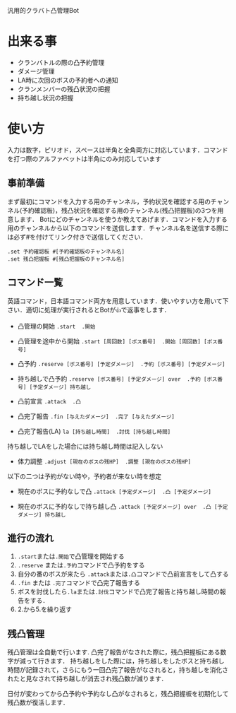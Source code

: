 汎用的クラバト凸管理Bot

# 出来る事

- クランバトルの際の凸予約管理
- ダメージ管理
- LA時に次回のボスの予約者への通知
- クランメンバーの残凸状況の把握
- 持ち越し状況の把握

# 使い方

入力は数字，ピリオド，スペースは半角と全角両方に対応しています．コマンドを打つ際のアルファベットは半角にのみ対応しています

## 事前準備

まず最初にコマンドを入力する用のチャンネル，予約状況を確認する用のチャンネル(予約確認板)，残凸状況を確認する用のチャンネル(残凸把握板)の3つを用意します．
Botにどのチャンネルを使うか教えてあげます．コマンドを入力する用のチャンネルから以下のコマンドを送信します．チャンネル名を送信する際には必ず#を付けてリンク付きで送信してください．

```
.set 予約確認板 #[予約確認板のチャンネル名]
.set 残凸把握板 #[残凸把握板のチャンネル名]
```

## コマンド一覧

英語コマンド，日本語コマンド両方を用意しています．使いやすい方を用いて下さい．適切に処理が実行されるとBotが`👍`で返事をします．

- 凸管理の開始 `.start`　`.開始`

- 凸管理を途中から開始 `.start [周回数] [ボス番号]`　`.開始 [周回数] [ボス番号]`

- 凸予約 `.reserve [ボス番号] [予定ダメージ]`　`.予約 [ボス番号] [予定ダメージ]`

- 持ち越しで凸予約 `.reserve [ボス番号] [予定ダメージ] over`　`.予約 [ボス番号] [予定ダメージ] 持ち越し`

- 凸前宣言 `.attack`　`.凸`

- 凸完了報告 `.fin [与えたダメージ]`　`.完了 [与えたダメージ]`

- 凸完了報告(LA) `la [持ち越し時間]`　`.討伐 [持ち越し時間]`

持ち越しでLAをした場合には持ち越し時間は記入しない

- 体力調整 `.adjust [現在のボスの残HP]`　`.調整 [現在のボスの残HP]`


以下の二つは予約がない時や，予約者が来ない時を想定
- 現在のボスに予約なしで凸 `.attack [予定ダメージ]`　`.凸 [予定ダメージ]`

- 現在のボスに予約なしで持ち越し凸 `.attack [予定ダメージ] over`　`.凸 [予定ダメージ] 持ち越し`


## 進行の流れ

1. `.start`または`.開始`で凸管理を開始する
2. `.reserve` または`.予約`コマンドで凸予約をする
3. 自分の番のボスが来たら `.attack`または`.凸`コマンドで凸前宣言をして凸する
4. `.fin` または `.完了`コマンドで凸完了報告する
5. ボスを討伐したら`.la`または`.討伐`コマンドで凸完了報告と持ち越し時間の報告をする．
6. 2.から5.を繰り返す

## 残凸管理

残凸管理は全自動で行います.
凸完了報告がなされた際に，残凸把握板にある数字が減って行きます．
持ち越しをした際には，持ち越しをしたボスと持ち越し時間が記録されて，さらにもう一回凸完了報告がなされると，持ち越しを消化されたと見なされて持ち越しが消去され残凸数が減ります．

日付が変わってから凸予約や予約なし凸がなされると，残凸把握板を初期化して残凸数が復活します．